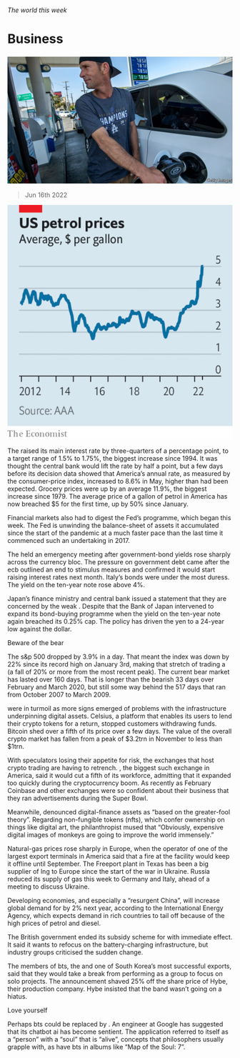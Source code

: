 ###### The world this week

# Business 

#####  

![image](images/20220618_WWP501.jpg) 

> Jun 16th 2022 

![image](images/20220618_WWC753.png) 


The  raised its main interest rate by three-quarters of a percentage point, to a target range of 1.5% to 1.75%, the biggest increase since 1994. It was thought the central bank would lift the rate by half a point, but a few days before its decision data showed that America’s annual  rate, as measured by the consumer-price index, increased to 8.6% in May, higher than had been expected. Grocery prices were up by an average 11.9%, the biggest increase since 1979. The average price of a gallon of petrol in America has now breached $5 for the first time, up by 50% since January. 

Financial markets also had to digest the Fed’s  programme, which began this week. The Fed is unwinding the balance-sheet of assets it accumulated since the start of the pandemic at a much faster pace than the last time it commenced such an undertaking in 2017. 

The  held an emergency meeting after government-bond yields rose sharply across the currency bloc. The pressure on government debt came after the ecb outlined an end to stimulus measures and confirmed it would start raising interest rates next month. Italy’s bonds were under the most duress. The yield on the ten-year note rose above 4%. 

Japan’s finance ministry and central bank issued a statement that they are concerned by the weak . Despite that the Bank of Japan intervened to expand its bond-buying programme when the yield on the ten-year note again breached its 0.25% cap. The policy has driven the yen to a 24-year low against the dollar. 

Beware of the bear

The s&amp;p 500 dropped by 3.9% in a day. That meant the index was down by 22% since its record high on January 3rd, making that stretch of trading a  (a fall of 20% or more from the most recent peak). The current bear market has lasted over 160 days. That is longer than the bearish 33 days over February and March 2020, but still some way behind the 517 days that ran from October 2007 to March 2009. 

 were in turmoil as more signs emerged of problems with the infrastructure underpinning digital assets. Celsius, a platform that enables its users to lend their crypto tokens for a return, stopped customers withdrawing funds. Bitcoin shed over a fifth of its price over a few days. The value of the overall crypto market has fallen from a peak of $3.2trn in November to less than $1trn.

With speculators losing their appetite for risk, the exchanges that host crypto trading are having to retrench. , the biggest such exchange in America, said it would cut a fifth of its workforce, admitting that it expanded too quickly during the cryptocurrency boom. As recently as February Coinbase and other exchanges were so confident about their business that they ran advertisements during the Super Bowl. 

Meanwhile,  denounced digital-finance assets as “based on the greater-fool theory”. Regarding non-fungible tokens (nfts), which confer ownership on things like digital art, the philanthropist mused that “Obviously, expensive digital images of monkeys are going to improve the world immensely.”

Natural-gas prices rose sharply in Europe, when the operator of one of the largest export terminals in America said that a fire at the facility would keep it offline until September. The Freeport plant in Texas has been a big supplier of lng to Europe since the start of the war in Ukraine. Russia reduced its supply of gas this week to Germany and Italy, ahead of a meeting to discuss Ukraine. 

Developing economies, and especially a “resurgent China”, will increase global demand for  by 2% next year, according to the International Energy Agency, which expects demand in rich countries to tail off because of the high prices of petrol and diesel. 

The British government ended its subsidy scheme for  with immediate effect. It said it wants to refocus on the battery-charging infrastructure, but industry groups criticised the sudden change. 

The members of bts, the  and one of South Korea’s most successful exports, said that they would take a break from performing as a group to focus on solo projects. The announcement shaved 25% off the share price of Hybe, their production company. Hybe insisted that the band wasn’t going on a hiatus.

Love yourself

Perhaps bts could be replaced by . An engineer at Google has suggested that its chatbot ai has become sentient. The application referred to itself as a “person” with a “soul” that is “alive”, concepts that philosophers usually grapple with, as have bts in albums like “Map of the Soul: 7”. 

